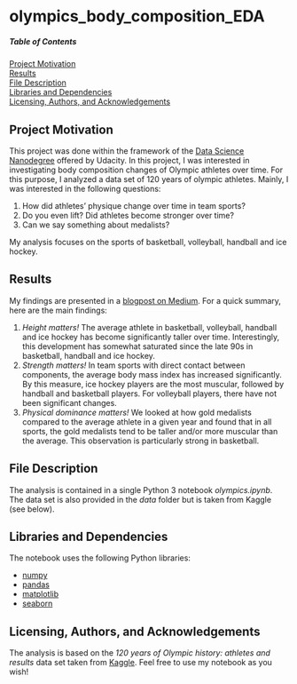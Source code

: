 # olympics_body_composition_EDA

##### Table of Contents  
[Project Motivation](#project-Motivation)  
[Results](#results)  
[File Description](#file-description)  
[Libraries and Dependencies](#libraries-and-Dependencies)  
[Licensing, Authors, and Acknowledgements](#licensing-authors-and-acknowledgements)  
 
## Project Motivation
This project was done within the framework of the [Data Science Nanodegree](https://www.udacity.com/course/data-scientist-nanodegree--nd025) offered by Udacity.
In this project, I was interested in investigating body composition changes of Olympic
athletes over time. For this purpose, I analyzed a data set of 120 years of olympic
athletes. Mainly, I was interested in the following questions:

1. How did athletes’ physique change over time in team sports?
2. Do you even lift? Did athletes become stronger over time?
3. Can we say something about medalists?

My analysis focuses on the sports of basketball, volleyball, handball and ice hockey.

## Results
My findings are presented in a [blogpost on Medium](https://medium.com/@lars.palzer/when-bigger-is-really-better-1628c128407a).
For a quick summary, here are the main findings:
1. *Height matters!* The average athlete in basketball, volleyball, handball and ice hockey has become significantly taller over time. 
Interestingly, this development has somewhat saturated since the late 90s in basketball, handball and ice hockey.
2. *Strength matters!* In team sports with direct contact between components, the average body mass index has increased significantly. By this measure, ice hockey players are the most muscular, followed by handball and basketball players. For volleyball players, there have not been significant changes.
3. *Physical dominance matters!* We looked at how gold medalists compared to the average athlete in a given year and found that in all sports, the gold medalists tend to be taller and/or more muscular than the average. This observation is particularly strong in basketball.

## File Description
The analysis is contained in a single Python 3 notebook *olympics.ipynb*. The data set is also provided in the *data* folder but is taken from Kaggle (see below).

## Libraries and Dependencies
The notebook uses the following Python libraries:
* [numpy](https://numpy.org)
* [pandas](https://pandas.pydata.org)
* [matplotlib](https://matplotlib.org)
* [seaborn](https://seaborn.pydata.org)

## Licensing, Authors, and Acknowledgements
The analysis is based on the *120 years of Olympic history: athletes and results* data set taken from [Kaggle](https://www.kaggle.com/heesoo37/120-years-of-olympic-history-athletes-and-results).
Feel free to use my notebook as you wish!
